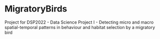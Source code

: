 # MigratoryBirds
Project for DSP2022 - Data Science Project I - Detecting micro and macro spatial-temporal patterns in behaviour and habitat selection by a migratory bird
